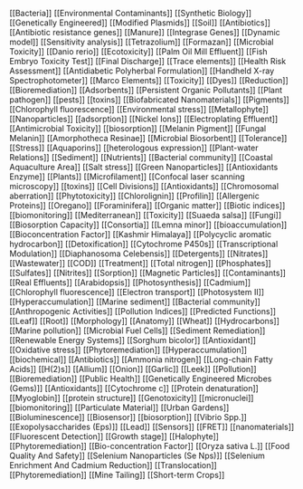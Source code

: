 [[Bacteria]]
[[Environmental Contaminants]]
[[Synthetic Biology]]
[[Genetically Engineered]]
[[Modified Plasmids]]
[[Soil]]
[[Antibiotics]]
[[Antibiotic resistance genes]]
[[Manure]]
[[Integrase Genes]]
[[Dynamic model]]
[[Sensitivity analysis]]
[[Tetrazolium]]
[[Formazan]]
[[Microbial Toxicity]]
[[Danio rerio]]
[[Ecotoxicity]]
[[Palm Oil Mill Effluent]]
[[Fish Embryo Toxicity Test]]
[[Final Discharge]]
[[Trace elements]]
[[Health Risk Assessment]]
[[Antidiabetic Polyherbal Formulation]]
[[Handheld X-ray Spectrophotometer]]
[[Marco Elements]]
[[Toxicity]]
[[Dyes]]
[[Reduction]]
[[Bioremediation]]
[[Adsorbents]]
[[Persistent Organic Pollutants]]
[[Plant pathogen]]
[[pests]]
[[toxins]]
[[Biofabricated Nanomaterials]]
[[Pigments]]
[[Chlorophyll fluorescence]]
[[Environmental stress]]
[[Metallophyte]]
[[Nanoparticles]]
[[adsorption]]
[[Nickel Ions]]
[[Electroplating Effluent]]
[[Antimicrobial Toxicity]]
[[biosorption]]
[[Melanin Pigment]]
[[Fungal Melanin]]
[[Amorphotheca Resinae]]
[[Microbial Biosorbent]]
[[Tolerance]]
[[Stress]]
[[Aquaporins]]
[[heterologous expression]]
[[Plant-water Relations]]
[[Sediment]]
[[Nutrients]]
[[Bacterial community]]
[[Coastal Aquaculture Area]]
[[Salt stress]]
[[Green Nanoparticles]]
[[Antioxidants Enzyme]]
[[Plants]]
[[Microfilament]]
[[Confocal laser scanning microscopy]]
[[toxins]]
[[Cell Divisions]]
[[Antioxidants]]
[[Chromosomal aberration]]
[[Phytotoxicity]]
[[Chlorolignin]]
[[Profilin]]
[[Allergenic Proteins]]
[[Oregano]]
[[Foraminifera]]
[[Organic matter]]
[[Biotic indices]]
[[biomonitoring]]
[[Mediterranean]]
[[Toxicity]]
[[Suaeda salsa]]
[[Fungi]]
[[Biosorption Capacity]]
[[Consortia]]
[[Lemna minor]]
[[bioaccumulation]]
[[Bioconcentration Factor]]
[[Kashmir Himalaya]]
[[Polycyclic aromatic hydrocarbon]]
[[Detoxification]]
[[Cytochrome P450s]]
[[Transcriptional Modulation]]
[[Diaphanosoma Celebensis]]
[[Detergents]]
[[Nitrates]]
[[Wastewater]]
[[COD]]
[[Treatment]]
[[Total nitrogen]]
[[Phosphates]]
[[Sulfates]]
[[Nitrites]]
[[Sorption]]
[[Magnetic Particles]]
[[Contaminants]]
[[Real Effluents]]
[[Arabidopsis]]
[[Photosynthesis]]
[[Cadmium]]
[[Chlorophyll fluorescence]]
[[Electron transport]]
[[Photosystem II]]
[[Hyperaccumulation]]
[[Marine sediment]]
[[Bacterial community]]
[[Anthropogenic Activities]]
[[Pollution Indices]]
[[Predicted Functions]]
[[Leaf]]
[[Root]]
[[Morphology]]
[[Anatomy]]
[[Wheat]]
[[Hydrocarbons]]
[[Marine pollution]]
[[Microbial Fuel Cells]]
[[Sediment Remediation]]
[[Renewable Energy Systems]]
[[Sorghum bicolor]]
[[Antioxidant]]
[[Oxidative stress]]
[[Phytoremediation]]
[[Hyperaccumulation]]
[[biochemical]]
[[Antibiotics]]
[[Ammonia nitrogen]]
[[Long-chain Fatty Acids]]
[[H(2)s]]
[[Allium]]
[[Onion]]
[[Garlic]]
[[Leek]]
[[Pollution]]
[[Bioremediation]]
[[Public Health]]
[[Genetically Engineered Microbes (Gems)]]
[[Antioxidants]]
[[Cytochrome c]]
[[Protein denaturation]]
[[Myoglobin]]
[[protein structure]]
[[Genotoxicity]]
[[micronuclei]]
[[biomonitoring]]
[[Particulate Material]]
[[Urban Gardens]]
[[Bioluminescence]]
[[Biosensor]]
[[biosorption]]
[[Vibrio Spp.]]
[[Exopolysaccharides (Eps)]]
[[Lead]]
[[Sensors]]
[[FRET]]
[[nanomaterials]]
[[Fluorescent Detection]]
[[Growth stage]]
[[Halophyte]]
[[Phytoremediation]]
[[Bio-concentration Factor]]
[[Oryza sativa L.]]
[[Food Quality And Safety]]
[[Selenium Nanoparticles (Se Nps)]]
[[Selenium Enrichment And Cadmium Reduction]]
[[Translocation]]
[[Phytoremediation]]
[[Mine Tailing]]
[[Short-term Crops]]
